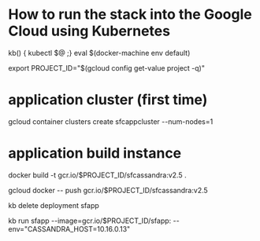 # How to run the stack into the Google Cloud using Kubernetes

kb()  { kubectl $@ ;}
eval $(docker-machine env default)

export PROJECT_ID="$(gcloud config get-value project -q)"

# application cluster (first time)
gcloud container clusters create 	sfcappcluster --num-nodes=1

# application build instance
docker build -t gcr.io/$PROJECT_ID/sfcassandra:v2.5 .

gcloud docker -- push gcr.io/$PROJECT_ID/sfcassandra:v2.5

kb delete deployment sfapp

kb run sfapp --image=gcr.io/$PROJECT_ID/sfapp: --env="CASSANDRA_HOST=10.16.0.13"

